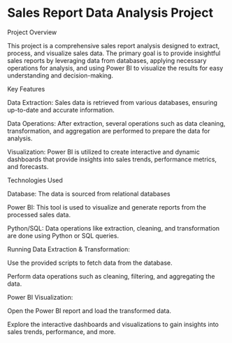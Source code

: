   # Sales Report Data Analysis Project

  Project Overview

This project is a comprehensive sales report analysis designed to extract, process, and visualize sales data. The primary goal is to provide insightful sales reports by leveraging data from databases, applying necessary operations for analysis, and using Power BI to visualize the results for easy understanding and decision-making.

Key Features

Data Extraction: Sales data is retrieved from various databases, ensuring up-to-date and accurate information.

Data Operations: After extraction, several operations such as data cleaning, transformation, and aggregation are performed to prepare the data for analysis.

Visualization: Power BI is utilized to create interactive and dynamic dashboards that provide insights into sales trends, performance metrics, and forecasts.

Technologies Used

Database: The data is sourced from relational databases

Power BI: This tool is used to visualize and generate reports from the processed sales data.

Python/SQL: Data operations like extraction, cleaning, and transformation are done using Python or SQL queries.

Running Data Extraction & Transformation:

Use the provided scripts to fetch data from the database.

Perform data operations such as cleaning, filtering, and aggregating the data.

Power BI Visualization:

Open the Power BI report and load the transformed data.

Explore the interactive dashboards and visualizations to gain insights into sales trends, performance, and more.

